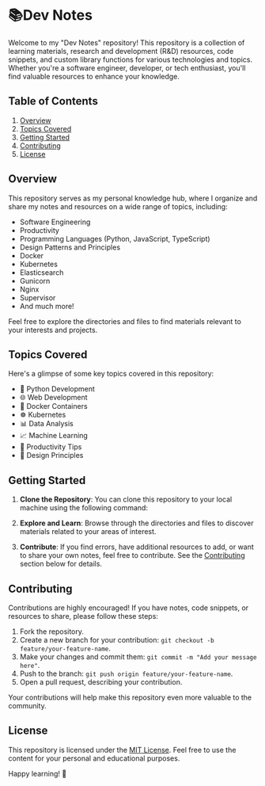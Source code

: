 # 📚Dev Notes 

Welcome to my "Dev Notes" repository! This repository is a collection of learning materials, research and development (R&D) resources, code snippets, and custom library functions for various technologies and topics. Whether you're a software engineer, developer, or tech enthusiast, you'll find valuable resources to enhance your knowledge.

## Table of Contents

1. [Overview](#overview)
2. [Topics Covered](#topics-covered)
3. [Getting Started](#getting-started)
4. [Contributing](#contributing)
5. [License](#license)

## Overview

This repository serves as my personal knowledge hub, where I organize and share my notes and resources on a wide range of topics, including:

- Software Engineering
- Productivity
- Programming Languages (Python, JavaScript, TypeScript)
- Design Patterns and Principles
- Docker
- Kubernetes
- Elasticsearch
- Gunicorn
- Nginx
- Supervisor
- And much more!

Feel free to explore the directories and files to find materials relevant to your interests and projects.

## Topics Covered

Here's a glimpse of some key topics covered in this repository:

- 🐍 Python Development
- 🌐 Web Development
- 🐳 Docker Containers
- ☸ Kubernetes
- 📊 Data Analysis
- 📈 Machine Learning
- 🚀 Productivity Tips
- 🎨 Design Principles

## Getting Started

1. **Clone the Repository**: You can clone this repository to your local machine using the following command:



2. **Explore and Learn**: Browse through the directories and files to discover materials related to your areas of interest.

3. **Contribute**: If you find errors, have additional resources to add, or want to share your own notes, feel free to contribute. See the [Contributing](#contributing) section below for details.

## Contributing

Contributions are highly encouraged! If you have notes, code snippets, or resources to share, please follow these steps:

1. Fork the repository.
2. Create a new branch for your contribution: `git checkout -b feature/your-feature-name`.
3. Make your changes and commit them: `git commit -m "Add your message here"`.
4. Push to the branch: `git push origin feature/your-feature-name`.
5. Open a pull request, describing your contribution.

Your contributions will help make this repository even more valuable to the community.

## License

This repository is licensed under the [MIT License](LICENSE). Feel free to use the content for your personal and educational purposes.

Happy learning! 🚀
